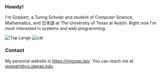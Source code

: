 ### Howdy!

I'm Goppert, a Turing Scholar and student of Computer Science, Mathematics, and 日本語 at The University of Texas at Austin.
Right now I'm most interested in systems and web programming.

![Top Langs](https://github-readme-stats.vercel.app/api/top-langs/?username=migopp&layout=compact)
![cat](https://github.com/user-attachments/assets/c5f6a940-f0c1-4f51-89ed-4f48e49fa7a7)

### Contact

My personal website is <https://migopp.dev>.
You can reach me at goppert@cs.utexas.edu.
